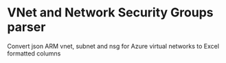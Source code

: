 # VNet and Network Security Groups parser
Convert  json ARM vnet, subnet and nsg for Azure virtual networks to Excel formatted columns
